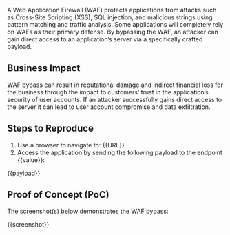 A Web Application Firewall (WAF) protects applications from attacks such as Cross-Site Scripting (XSS), SQL injection, and malicious strings using pattern matching and traffic analysis. Some applications will completely rely on WAFs as their primary defense. By bypassing the WAF, an attacker can gain direct access to an application’s server via a specifically crafted payload.

## Business Impact

WAF bypass can result in reputational damage and indirect financial loss for the business through the impact to customers’ trust in the application’s security of user accounts. If an attacker successfully gains direct access to the server it can lead to user account compromise and data exfiltration.

## Steps to Reproduce

1. Use a browser to navigate to: {{URL}}
1. Access the application by sending the following payload to the endpoint {{value}}:

{{payload}}

## Proof of Concept (PoC)

The screenshot(s) below demonstrates the WAF bypass:

{{screenshot}}
